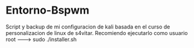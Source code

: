 # Entorno-Bspwm
Script y backup de mi configuracion de kali basada en el curso de personalizacion de linux de s4vitar.
Recomiendo ejecutarlo como usuario root ---> sudo ./installer.sh
